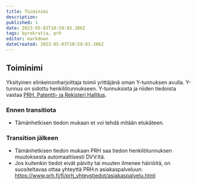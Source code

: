 ```yaml
---
title: Toiminimi
description: 
published: 1
date: 2023-05-03T10:59:03.386Z
tags: byrokratia, prh
editor: markdown
dateCreated: 2023-05-03T10:59:03.386Z
---
```


## Toiminimi
Yksityinen elinkeinonharjoittaja toimii yrittäjänä oman Y-tunnuksen avulla. Y-tunnus on sidottu henkilötunnukseen. Y-tunnuksista ja niiden tiedoista vastaa [PRH, Patentti- ja Rekisteri Hallitus](https://prh.fi/).

### Ennen transitiota
- Tämänhetkisen tiedon mukaan et voi tehdä mitään etukäteen.

### Transition jälkeen
- Tämänhetkisen tiedon mukaan PRH saa tiedon henkilötunnuksen muutoksesta automaattisesti DVV:ltä.
- Jos kuitenkin tiedot eivät päivity tai muuten ilmenee häiriöitä, on suositeltavaa ottaa yhteyttä PRH:n asiakaspalveluun: https://www.prh.fi/fi/prh_yhteystiedot/asiakaspalvelu.html
